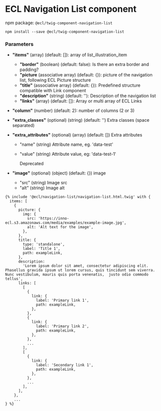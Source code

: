 # ECL Navigation List component

npm package: `@ecl/twig-component-navigation-list`

```shell
npm install --save @ecl/twig-component-navigation-list
```

### Parameters

- **"items"** (array) (default: []): array of list_illustration_item
  - **"border"** (boolean) (default: false): Is there an extra border and padding?
  - **"picture** (associative array) (default: {}): picture of the navigation list, following ECL Picture structure
  - **"title"** (associative array) (default: {}): Predefined structure compatible with Link component
  - **"description"** (string) (default: ''): Description of the navigation list
  - **"links"** (array) (default: []): Array or multi array of ECL Links
- **"column"** (number) (default: 2): number of columns (2 or 3)
- **"extra_classes"** (optional) (string) (default: '') Extra classes (space separated)
- **"extra_attributes"** (optional) (array) (default: []) Extra attributes

  - "name" (string) Attribute name, eg. 'data-test'
  - "value" (string) Attribute value, eg: 'data-test-1'

    Deprecated

- **"image"** (optional) (object) (default: {}) image
  - "src" (string) Image src
  - "alt" (string) Image alt

<!-- prettier-ignore -->
```twig
{% include '@ecl/navigation-list/navigation-list.html.twig' with { 
  items: [ 
    { 
      picture: {
        img: {
          src: 'https://inno-ecl.s3.amazonaws.com/media/examples/example-image.jpg',
          alt: 'Alt text for the image',
        },
      },
      title: { 
        type: 'standalone', 
        label: 'Title 1', 
        path: exampleLink, 
      }, 
      description: 
        'Lorem ipsum dolor sit amet, consectetur adipiscing elit. Phasellus gravida ipsum ut lorem cursus, quis tincidunt sem viverra. Nunc vestibulum, mauris quis porta venenatis,  justo odio commodo tellus', 
      links: [ 
        [ 
          { 
            link: { 
              label: 'Primary link 1', 
              path: exampleLink, 
            }, 
          }, 
          { 
            link: { 
              label: 'Primary link 2', 
              path: exampleLink, 
            }, 
          }, 
          ... 
        ], 
        [ 
          { 
            link: { 
              label: 'Secondary link 1', 
              path: exampleLink, 
            }, 
          }, 
          ... 
        ], 
      ], 
    }, 
    ... 
} %}
```

